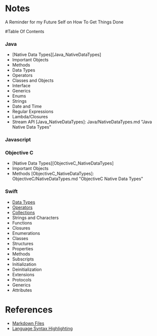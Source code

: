 # Notes
A Reminder for my Future Self on How To Get Things Done

#Table Of Contents

### Java
* [Native Data Types][Java_NativeDataTypes]
* Important Objects
* Methods
* Data Types
* Operators
* Classes and Objects
* Interface
* Generics
* Enums
* Strings
* Date and Time
* Regular Expressions
* Lambda/Closures
* Stream API
[Java_NativeDataTypes]: Java/NativeDataTypes.md "Java Native Data Types"

### Javascript

### Objective C
* [Native Data Types][ObjectiveC_NativeDataTypes]
* Important Objects
* Methods
[ObjectiveC_NativeDataTypes]: ObjectiveC/NativeDataTypes.md "ObjectiveC Native Data Types"

### Swift
* [Data Types](/Swift/DataTypes.md)
* [Operators](/Swift/Operators.md)
* [Collections](/Swift/Collections.md)
* Strings and Characters
* Functions
* Closures
* Enumerations
* Classes
* Structures
* Properties
* Methods
* Subscripts
* Initialization
* Deinitialization
* Extensions
* Protocols
* Generics
* Attributes

# References
* [Markdown Files](https://help.github.com/articles/github-flavored-markdown/)
* [Language Syntax Highlighting](http://tinker.kotaweaver.com/blog/?p=152)




